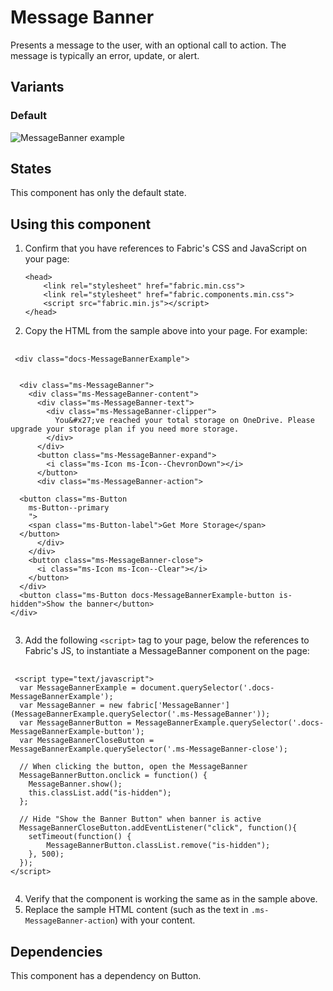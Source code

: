 # Message Banner
Presents a message to the user, with an optional call to action. The message is typically an error, update, or alert.

## Variants

### Default


![MessageBanner example](https://raw.githubusercontent.com/OfficeDev/office-ui-fabric-js/master/ghdocs/component_images/MessageBanner-default.png)


## States
This component has only the default state.

## Using this component
1. Confirm that you have references to Fabric's CSS and JavaScript on your page:
    ```
    <head>
        <link rel="stylesheet" href="fabric.min.css">
        <link rel="stylesheet" href="fabric.components.min.css">
        <script src="fabric.min.js"></script>
    </head>
    ```
2. Copy the HTML from the sample above into your page. For example:

<pre>
    <code>
 &lt;div class&#x3D;&quot;docs-MessageBannerExample&quot;&gt;
  
  
  &lt;div class&#x3D;&quot;ms-MessageBanner&quot;&gt;
    &lt;div class&#x3D;&quot;ms-MessageBanner-content&quot;&gt;
      &lt;div class&#x3D;&quot;ms-MessageBanner-text&quot;&gt;
        &lt;div class&#x3D;&quot;ms-MessageBanner-clipper&quot;&gt;
          You&amp;#x27;ve reached your total storage on OneDrive. Please upgrade your storage plan if you need more storage.
        &lt;/div&gt;
      &lt;/div&gt;
      &lt;button class&#x3D;&quot;ms-MessageBanner-expand&quot;&gt;
        &lt;i class&#x3D;&quot;ms-Icon ms-Icon--ChevronDown&quot;&gt;&lt;/i&gt;
      &lt;/button&gt;
      &lt;div class&#x3D;&quot;ms-MessageBanner-action&quot;&gt;
        
  &lt;button class&#x3D;&quot;ms-Button 
    ms-Button--primary
    &quot;&gt;
    &lt;span class&#x3D;&quot;ms-Button-label&quot;&gt;Get More Storage&lt;/span&gt;
  &lt;/button&gt;
      &lt;/div&gt;
    &lt;/div&gt;
    &lt;button class&#x3D;&quot;ms-MessageBanner-close&quot;&gt;
      &lt;i class&#x3D;&quot;ms-Icon ms-Icon--Clear&quot;&gt;&lt;/i&gt;
    &lt;/button&gt;
  &lt;/div&gt;
  &lt;button class&#x3D;&quot;ms-Button docs-MessageBannerExample-button is-hidden&quot;&gt;Show the banner&lt;/button&gt;
&lt;/div&gt;
    </code>
</pre>

3. Add the following `<script>` tag to your page, below the references to Fabric's JS, to instantiate a MessageBanner component on the page:

<pre>
    <code>
 &lt;script type&#x3D;&quot;text/javascript&quot;&gt;
  var MessageBannerExample &#x3D; document.querySelector(&#x27;.docs-MessageBannerExample&#x27;);
  var MessageBanner &#x3D; new fabric[&#x27;MessageBanner&#x27;](MessageBannerExample.querySelector(&#x27;.ms-MessageBanner&#x27;));
  var MessageBannerButton &#x3D; MessageBannerExample.querySelector(&#x27;.docs-MessageBannerExample-button&#x27;);
  var MessageBannerCloseButton &#x3D; MessageBannerExample.querySelector(&#x27;.ms-MessageBanner-close&#x27;);

  // When clicking the button, open the MessageBanner
  MessageBannerButton.onclick &#x3D; function() {
    MessageBanner.show();
    this.classList.add(&quot;is-hidden&quot;);
  };

  // Hide &quot;Show the Banner Button&quot; when banner is active
  MessageBannerCloseButton.addEventListener(&quot;click&quot;, function(){
  	setTimeout(function() {
  		MessageBannerButton.classList.remove(&quot;is-hidden&quot;);
  	}, 500);
  });
&lt;/script&gt;
    </code>
</pre>

4. Verify that the component is working the same as in the sample above.
5. Replace the sample HTML content (such as the text in `.ms-MessageBanner-action`) with your content.

## Dependencies
This component has a dependency on Button.

<script type="text/javascript">
  var MessageBannerExample = document.querySelector('.docs-MessageBannerExample');
  var MessageBanner = new fabric['MessageBanner'](MessageBannerExample.querySelector('.ms-MessageBanner'));
  var MessageBannerButton = MessageBannerExample.querySelector('.docs-MessageBannerExample-button');
  var MessageBannerCloseButton = MessageBannerExample.querySelector('.ms-MessageBanner-close');

  // When clicking the button, open the MessageBanner
  MessageBannerButton.onclick = function() {
    MessageBanner.show();
    this.classList.add("is-hidden");
  };

  // Hide "Show the Banner Button" when banner is active
  MessageBannerCloseButton.addEventListener("click", function(){
  	setTimeout(function() {
  		MessageBannerButton.classList.remove("is-hidden");
  	}, 500);
  });
</>